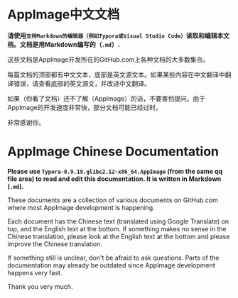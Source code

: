 # AppImage中文文档

__请使用`支持Markdown的编辑器（例如Typora或Visual Studio Code）`读取和编辑本文档。文档是用Markdown编写的（`.md`）.__

这些文档是AppImage开发所在的GitHub.com上各种文档的大多数集合。

每篇文档的顶部都有中文文本，底部是英文源文本。如果某些内容在中文翻译中翻译错误，请查看底部的英文源文，并改进中文翻译。

如果（你看了文档）还不了解（AppImage）的话，不要害怕提问。由于AppImage的开发速度非常快，部分文档可能已经过时。

非常感谢你。

# AppImage Chinese Documentation

__Please use `Typora-0.9.19.glibc2.12-x86_64.AppImage` (from the same qq file area) to read and edit this documentation. It is written in Markdown (`.md`).__

These documents are a collection of various documents on GitHub.com where most AppImage development is happening.

Each document has the Chinese text (translated using Google Translate) on top, and the English text at the bottom. If something makes no sense in the Chinese translation, please look at the English text at the bottom and please improve the Chinese translation.

If something still is unclear, don't be afraid to ask questions. Parts of the documentation may already be outdated since AppImage development happens very fast.

Thank you very much.